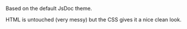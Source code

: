 Based on the default JsDoc theme.

HTML is untouched (very messy) but the CSS gives it a nice clean look.